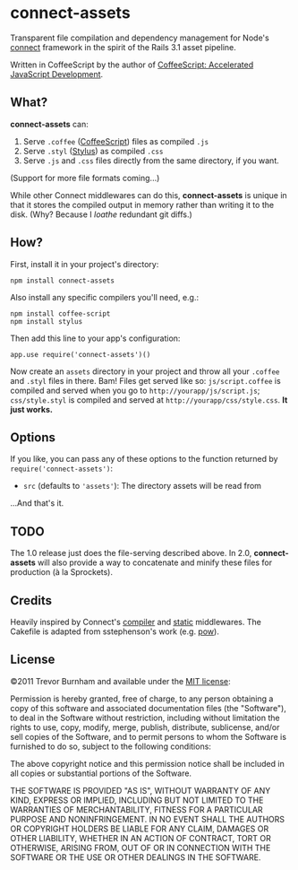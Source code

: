 # connect-assets

Transparent file compilation and dependency management for Node's [connect](https://github.com/senchalabs/connect) framework in the spirit of the Rails 3.1 asset pipeline.

Written in CoffeeScript by the author of [CoffeeScript: Accelerated JavaScript Development](http://pragprog.com/book/tbcoffee/coffeescript).

## What?

**connect-assets** can:

1. Serve `.coffee` ([CoffeeScript](http://coffeescript.org)) files as compiled `.js`
1. Serve `.styl` ([Stylus](http://learnboost.github.com/stylus/)) as compiled `.css`
1. Serve `.js` and `.css` files directly from the same directory, if you want.

(Support for more file formats coming...)

While other Connect middlewares can do this, **connect-assets** is unique in that it stores the compiled output in memory rather than writing it to the disk. (Why? Because I *loathe* redundant git diffs.)

## How?

First, install it in your project's directory:

    npm install connect-assets

Also install any specific compilers you'll need, e.g.:

    npm install coffee-script
    npm install stylus

Then add this line to your app's configuration:

    app.use require('connect-assets')()

Now create an `assets` directory in your project and throw all your `.coffee` and `.styl` files in there. Bam! Files get served like so: `js/script.coffee` is compiled and served when you go to `http://yourapp/js/script.js`; `css/style.styl` is compiled and served at `http://yourapp/css/style.css`. **It just works.**

## Options

If you like, you can pass any of these options to the function returned by `require('connect-assets')`:

* `src` (defaults to `'assets'`): The directory assets will be read from

...And that's it.

## TODO

The 1.0 release just does the file-serving described above. In 2.0, **connect-assets** will also provide a way to concatenate and minify these files for production (à la Sprockets).

## Credits

Heavily inspired by Connect's [compiler](https://github.com/senchalabs/connect/blob/1.6.4/lib/middleware/compiler.js) and [static](https://github.com/senchalabs/connect/blob/1.6.4/lib/middleware/static.js) middlewares. The Cakefile is adapted from sstephenson's work (e.g. [pow](https://github.com/sstephenson/eco/blob/master/Cakefile)).

## License

©2011 Trevor Burnham and available under the [MIT license](http://www.opensource.org/licenses/mit-license.php):

Permission is hereby granted, free of charge, to any person obtaining a copy of this software and associated documentation files (the "Software"), to deal in the Software without restriction, including without limitation the rights to use, copy, modify, merge, publish, distribute, sublicense, and/or sell copies of the Software, and to permit persons to whom the Software is furnished to do so, subject to the following conditions:

The above copyright notice and this permission notice shall be included in all copies or substantial portions of the Software.

THE SOFTWARE IS PROVIDED "AS IS", WITHOUT WARRANTY OF ANY KIND, EXPRESS OR IMPLIED, INCLUDING BUT NOT LIMITED TO THE WARRANTIES OF MERCHANTABILITY, FITNESS FOR A PARTICULAR PURPOSE AND NONINFRINGEMENT. IN NO EVENT SHALL THE AUTHORS OR COPYRIGHT HOLDERS BE LIABLE FOR ANY CLAIM, DAMAGES OR OTHER LIABILITY, WHETHER IN AN ACTION OF CONTRACT, TORT OR OTHERWISE, ARISING FROM, OUT OF OR IN CONNECTION WITH THE SOFTWARE OR THE USE OR OTHER DEALINGS IN THE SOFTWARE.